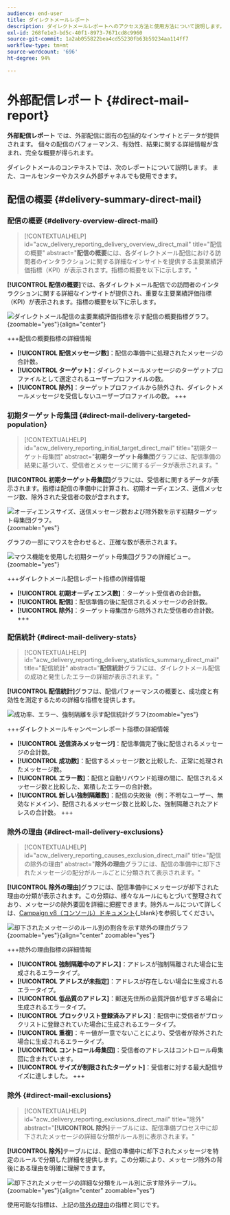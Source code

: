```yaml
---
audience: end-user
title: ダイレクトメールレポート
description: ダイレクトメールレポートへのアクセス方法と使用方法について説明します。
exl-id: 268fe1e3-bd5c-40f1-8973-7671cd8c9960
source-git-commit: 1a2ab055822bea4cd55230fb63b59234aa114ff7
workflow-type: tm+mt
source-wordcount: '696'
ht-degree: 94%

---
```


# 外部配信レポート {#direct-mail-report}

**外部配信レポート** では、外部配信に固有の包括的なインサイトとデータが提供されます。 個々の配信のパフォーマンス、有効性、結果に関する詳細情報が含まれ、完全な概要が得られます。

ダイレクトメールのコンテキストでは、次のレポートについて説明します。 また、コールセンターやカスタム外部チャネルでも使用できます。

## 配信の概要 {#delivery-summary-direct-mail}

### 配信の概要 {#delivery-overview-direct-mail}

>[!CONTEXTUALHELP]
>id="acw_delivery_reporting_delivery_overview_direct_mail"
>title="配信の概要"
>abstract="**配信の概要**&#x200B;には、各ダイレクトメール配信における訪問者のインタラクションに関する詳細なインサイトを提供する主要業績評価指標（KPI）が表示されます。指標の概要を以下に示します。"

**[!UICONTROL 配信の概要]**&#x200B;では、各ダイレクトメール配信での訪問者のインタラクションに関する詳細なインサイトが提供され、重要な主要業績評価指標（KPI）が表示されます。指標の概要を以下に示します。

![ダイレクトメール配信の主要業績評価指標を示す配信の概要指標グラフ。](assets/direct-overview.png){zoomable="yes"}{align="center"}

+++配信の概要指標の詳細情報

* **[!UICONTROL 配信メッセージ数]**：配信の準備中に処理されたメッセージの合計数。
* **[!UICONTROL ターゲット]**：ダイレクトメールメッセージのターゲットプロファイルとして選定されるユーザープロファイルの数。
* **[!UICONTROL 除外]**：ターゲットプロファイルから除外され、ダイレクトメールメッセージを受信しないユーザープロファイルの数。
+++

### 初期ターゲット母集団 {#direct-mail-delivery-targeted-population}

>[!CONTEXTUALHELP]
>id="acw_delivery_reporting_initial_target_direct_mail"
>title="初期ターゲット母集団"
>abstract="**初期ターゲット母集団**&#x200B;グラフには、配信準備の結果に基づいて、受信者とメッセージに関するデータが表示されます。"

**[!UICONTROL 初期ターゲット母集団]**&#x200B;グラフには、受信者に関するデータが表示されます。指標は配信の準備中に計算され、初期オーディエンス、送信メッセージ数、除外された受信者の数が含まれます。

![オーディエンスサイズ、送信メッセージ数および除外数を示す初期ターゲット母集団グラフ。](assets/direct-mail-delivery-targeted-population.png){zoomable="yes"}

グラフの一部にマウスを合わせると、正確な数が表示されます。

![マウス機能を使用した初期ターゲット母集団グラフの詳細ビュー。](assets/direct-mail-delivery-targeted-population_2.png){zoomable="yes"}

+++ダイレクトメール配信レポート指標の詳細情報

* **[!UICONTROL 初期オーディエンス数]**：ターゲット受信者の合計数。
* **[!UICONTROL 配信]**：配信準備の後に配信されるメッセージの合計数。
* **[!UICONTROL 除外]**：ターゲット母集団から除外された受信者の合計数。
+++

### 配信統計 {#direct-mail-delivery-stats}

>[!CONTEXTUALHELP]
>id="acw_delivery_reporting_delivery_statistics_summary_direct_mail"
>title="配信統計"
>abstract="**配信統計**&#x200B;グラフには、ダイレクトメール配信の成功と発生したエラーの詳細が表示されます。"

**[!UICONTROL 配信統計]**&#x200B;グラフは、配信パフォーマンスの概要と、成功度と有効性を測定するための詳細な指標を提供します。

![成功率、エラー、強制隔離を示す配信統計グラフ](assets/direct-mail-delivery-stats.png){zoomable="yes"}

+++ダイレクトメールキャンペーンレポート指標の詳細情報

* **[!UICONTROL 送信済みメッセージ]**：配信準備完了後に配信されるメッセージの合計数。
* **[!UICONTROL 成功数]**：配信するメッセージ数と比較した、正常に処理されたメッセージ数。
* **[!UICONTROL エラー数]**：配信と自動リバウンド処理の間に、配信されるメッセージ数と比較した、累積したエラーの合計数。
* **[!UICONTROL 新しい強制隔離数]**：配信の失敗後（例：不明なユーザー、無効なドメイン）、配信されるメッセージ数と比較した、強制隔離されたアドレスの合計数。
+++

### 除外の理由 {#direct-mail-delivery-exclusions}

>[!CONTEXTUALHELP]
>id="acw_delivery_reporting_causes_exclusion_direct_mail"
>title="配信の除外の理由"
>abstract="**除外の理由**&#x200B;グラフには、配信の準備中に却下されたメッセージの配分がルールごとに分類されて表示されます。"

**[!UICONTROL 除外の理由]**&#x200B;グラフには、配信準備中にメッセージが却下された理由の分類が表示されます。この分類は、様々なルールにもとづいて整理されており、メッセージの除外要因を詳細に把握できます。除外ルールについて詳しくは、[Campaign v8（コンソール）ドキュメント](https://experienceleague.adobe.com/docs/campaign/campaign-v8/send/failures/delivery-failures.html?lang=ja#email-error-types){_blank}を参照してください。

![却下されたメッセージのルール別の割合を示す除外の理由グラフ](assets/direct-mail-delivery-exclusions.png){zoomable="yes"}{align="center" zoomable="yes"}

+++除外の理由指標の詳細情報

* **[!UICONTROL 強制隔離中のアドレス]**：アドレスが強制隔離された場合に生成されるエラータイプ。
* **[!UICONTROL アドレスが未指定]**：アドレスが存在しない場合に生成されるエラータイプ。
* **[!UICONTROL 低品質のアドレス]**：郵送先住所の品質評価が低すぎる場合に生成されるエラータイプ。
* **[!UICONTROL ブロックリスト登録済みアドレス]**：配信中に受信者がブロックリストに登録されていた場合に生成されるエラータイプ。
* **[!UICONTROL 重複]**：キー値が一意でないことにより、受信者が除外された場合に生成されるエラータイプ。
* **[!UICONTROL コントロール母集団]**：受信者のアドレスはコントロール母集団に含まれています。
* **[!UICONTROL サイズが制限されたターゲット]**：受信者に対する最大配信サイズに達しました。
+++

### 除外 {#direct-mail-exclusions}

>[!CONTEXTUALHELP]
>id="acw_delivery_reporting_exclusions_direct_mail"
>title="除外"
>abstract="**[!UICONTROL 除外]**&#x200B;テーブルには、配信準備プロセス中に却下されたメッセージの詳細な分類がルール別に表示されます。"

**[!UICONTROL 除外]**&#x200B;テーブルには、配信の準備中に却下されたメッセージを特定のルールで分類した詳細を提供します。この分類により、メッセージ除外の背後にある理由を明確に理解できます。

![却下されたメッセージの詳細な分類をルール別に示す除外テーブル。](assets/direct-mail-exclusions.png){zoomable="yes"}{align="center" zoomable="yes"}

使用可能な指標は、上記の[除外の理由](#direct-mail-delivery-exclusions)の指標と同じです。